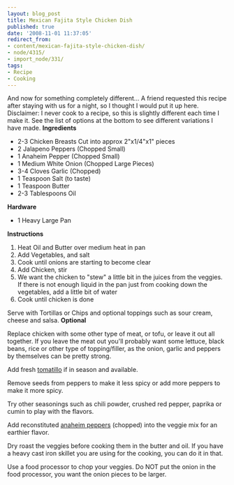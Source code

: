 ```yaml
---
layout: blog_post
title: Mexican Fajita Style Chicken Dish
published: true
date: '2008-11-01 11:37:05'
redirect_from:
- content/mexican-fajita-style-chicken-dish/
- node/4315/
- import_node/331/
tags:
- Recipe
- Cooking
---
```


And now for something completely different... A friend requested this recipe after staying with us for a night, so I thought I would put it up here. Disclaimer: I never cook to a recipe, so this is slightly different each time I make it. See the list of options at the bottom to see different variations I have made. **Ingredients**

-   2-3 Chicken Breasts Cut into approx 2"x1/4"x1" pieces
-   2 Jalapeno Peppers (Chopped Small)
-   1 Anaheim Pepper (Chopped Small)
-   1 Medium White Onion (Chopped Large Pieces)
-   3-4 Cloves Garlic (Chopped)
-   1 Teaspoon Salt (to taste)
-   1 Teaspoon Butter
-   2-3 Tablespoons Oil

**Hardware**

-   1 Heavy Large Pan

**Instructions**

1.  Heat Oil and Butter over medium heat in pan
2.  Add Vegetables, and salt
3.  Cook until onions are starting to become clear
4.  Add Chicken, stir
5.  We want the chicken to "stew" a little bit in the juices from the veggies. If there is not enough liquid in the pan just from cooking down the vegetables, add a little bit of water
6.  Cook until chicken is done

Serve with Tortillas or Chips and optional toppings such as sour cream, cheese and salsa. **Optional**

Replace chicken with some other type of meat, or tofu, or leave it out all together. If you leave the meat out you'll probably want some lettuce, black beans, rice or other type of topping/filler, as the onion, garlic and peppers by themselves can be pretty strong.

Add fresh [tomatillo](http://en.wikipedia.org/wiki/Tomatillo) if in season and available.

Remove seeds from peppers to make it less spicy or add more peppers to make it more spicy.

Try other seasonings such as chili powder, crushed red pepper, paprika or cumin to play with the flavors.

Add reconstituted [anaheim peppers](http://en.wikipedia.org/wiki/Anaheim_pepper) (chopped) into the veggie mix for an earthier flavor.

Dry roast the veggies before cooking them in the butter and oil. If you have a heavy cast iron skillet you are using for the cooking, you can do it in that.

Use a food processor to chop your veggies. Do NOT put the onion in the food processor, you want the onion pieces to be larger.
